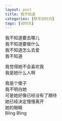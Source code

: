 ```yaml
---
layout: post
title: 我不知道
categories: [默写旧时光]
tags: [旧时光]
---
```

我不知道要去哪儿       
我不知道要做什么    
我不知道怎么去爱    
我不知道    

我觉得她不会喜欢我    
我是她什么人啊    

我是个傻子   
我不明白她       
可是她好像已经没有了期待   
她已经决定慢慢离开   
她的眼睛  
Bling Bling

